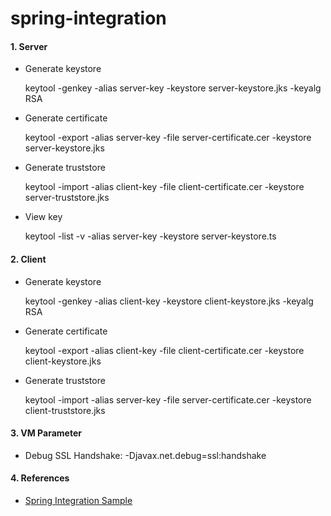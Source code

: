 # spring-integration


#### 1. Server

- Generate keystore

    keytool -genkey -alias server-key -keystore server-keystore.jks -keyalg RSA

- Generate certificate

    keytool -export -alias server-key -file server-certificate.cer -keystore server-keystore.jks

- Generate truststore

    keytool -import -alias client-key -file client-certificate.cer -keystore server-truststore.jks

 - View key
 
    keytool -list -v -alias server-key -keystore server-keystore.ts
    
#### 2. Client

- Generate keystore

    keytool -genkey -alias client-key -keystore client-keystore.jks -keyalg RSA

- Generate certificate

    keytool -export -alias client-key -file client-certificate.cer -keystore client-keystore.jks

- Generate truststore

    keytool -import -alias server-key -file server-certificate.cer -keystore client-truststore.jks

#### 3. VM Parameter

- Debug SSL Handshake: -Djavax.net.debug=ssl:handshake

#### 4. References

- [Spring Integration Sample](https://github.com/spring-projects/spring-integration-samples)
